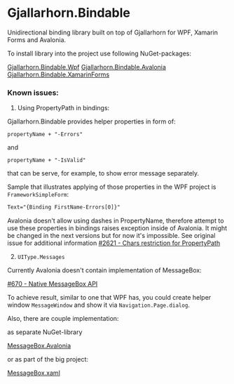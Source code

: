 # Gjallarhorn.Bindable

Unidirectional binding library built on top of Gjallarhorn for WPF, Xamarin Forms and Avalonia. 

To install library into the project use following NuGet-packages:

[Gjallarhorn.Bindable.Wpf](https://www.nuget.org/packages/Gjallarhorn.Bindable.Wpf/1.0.0-beta7)
[Gjallarhorn.Bindable.Avalonia](https://www.nuget.org/packages/Gjallarhorn.Bindable.Avalonia/1.0.0-beta7)
[Gjallarhorn.Bindable.XamarinForms](https://www.nuget.org/packages/Gjallarhorn.Bindable.XamarinForms/1.0.0-beta7)

### Known issues:

1. Using PropertyPath in bindings:

Gjallarhorn.Bindable provides helper properties in form of:

`propertyName + "-Errors"`

and

`propertyName + "-IsValid"`

that can be serve, for example, to show error message separately.

Sample that illustrates applying of those properties in the WPF project is `FrameworkSimpleForm`:

```xml
Text="{Binding FirstName-Errors[0]}"
```

Avalonia doesn't allow using dashes in PropertyName, therefore attempt to use these properties in bindings raises exception inside of Avalonia.
It might be changed in the next versions but for now it's impossible.
See original issue for additional information [#2621 - Chars restriction for PropertyPath](https://github.com/AvaloniaUI/Avalonia/issues/2621)

2. `UIType.Messages`

Currently Avalonia doesn't contain implementation of MessageBox:

[#670 - Native MessageBox API](https://github.com/AvaloniaUI/Avalonia/issues/670)

To achieve result, similar to one that WPF has, you could create helper window `MessageWindow` and show it via `Navigation.Page.dialog`.

Also, there are couple implementation:

as separate NuGet-library

[MessageBox.Avalonia](https://www.nuget.org/packages/MessageBox.Avalonia/)

or as part of the big project:

[MessageBox.xaml](https://github.com/KvanTTT/DAGE/blob/master/DesktopAntlrGrammarEditor/MessageBox.xaml)